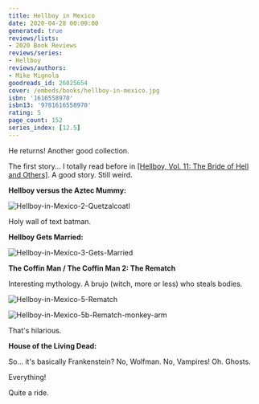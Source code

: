 ```yaml
---
title: Hellboy in Mexico
date: 2020-04-28 00:00:00
generated: true
reviews/lists:
- 2020 Book Reviews
reviews/series:
- Hellboy
reviews/authors:
- Mike Mignola
goodreads_id: 26025654
cover: /embeds/books/hellboy-in-mexico.jpg
isbn: '1616558970'
isbn13: '9781616558970'
rating: 5
page_count: 152
series_index: [12.5]
---
```

He returns! Another good collection.  

The first story... I totally read before in [[Hellboy, Vol. 11: The Bride of Hell and Others]](). A good story. Still weird.  

<!--more-->

**Hellboy versus the Aztec Mummy:**  

![Hellboy-in-Mexico-2-Quetzalcoatl](/embeds/books/attachments/hellboy-in-mexico-2-quetzalcoatl.png)  

Holy wall of text batman.  

**Hellboy Gets Married:**  

![Hellboy-in-Mexico-3-Gets-Married](/embeds/books/attachments/hellboy-in-mexico-3-gets-married.png)  

 **The Coffin Man / The Coffin Man 2: The Rematch**  

Interesting mythology. A brujo (witch, more or less) who steals bodies.  

![Hellboy-in-Mexico-5-Rematch](/embeds/books/attachments/hellboy-in-mexico-5-rematch.png)  

![Hellboy-in-Mexico-5b-Rematch-monkey-arm](/embeds/books/attachments/hellboy-in-mexico-5b-rematch-monkey-arm.png)  

That's hilarious.  

**House of the Living Dead:**  

So... it's basically Frankenstein? No, Wolfman. No, Vampires! Oh. Ghosts.  

Everything!  

Quite a ride.